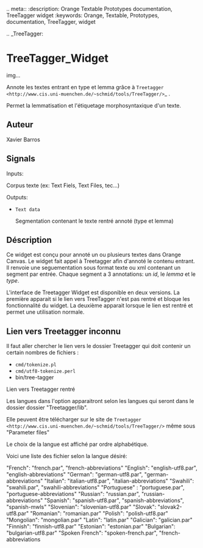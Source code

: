 .. meta::
   :description: Orange Textable Prototypes documentation, TreeTagger 
                 widget
   :keywords: Orange, Textable, Prototypes, documentation, TreeTagger,
              widget

.. _TreeTagger:

TreeTagger_Widget
=================

img...

Annote les textes entrant en type et lemma grâce à `Treetagger 
<http://www.cis.uni-muenchen.de/~schmid/tools/TreeTagger/>`_ .

Permet la lemmatisation et l'étiquetage morphosyntaxique d'un texte.

Auteur
------

Xavier Barros

Signals
-------

Inputs: 

   Corpus texte (ex: Text Fiels, Text Files, tec...)

Outputs:

* ``Text data``

  Segmentation contenant le texte rentré annoté (type et lemma)

Déscription
-----------

Ce widget est conçu pour annoté un ou plusieurs textes dans Orange Canvas. 
Le widget fait appel à Treetagger afin d'annoté le contenu entrant.
Il renvoie une seguementation sous format texte ou xml contenant un segment par entrée.
Chaque segment a 3 annotations: un *id*, le *lemma* et le *type*.

L'interface de Treetagger Widget est disponible en deux versions.
La première apparait si le lien vers TreeTagger n'est pas rentré et bloque les fonctionnalité du widget.
La deuxième apparait lorsque le lien est rentré et permet une utilisation normale.

Lien vers Treetagger inconnu
----------------------------

Il faut aller chercher le lien vers le dossier Treetagger qui doit contenir un certain nombres de fichiers :

* ``cmd/tokenize.pl``
* ``cmd/utf8-tokenize.perl``
* bin/tree-tagger


Lien vers Treetagger rentré


Les langues dans l'option apparaitront selon les langues qui seront dans le dossier dossier "Treetagger/lib".

Elle peuvent être télécharger sur le site de `Treetagger <http://www.cis.uni-muenchen.de/~schmid/tools/TreeTagger/>` même sous "Parameter files"

Le choix de la langue est affiché par ordre alphabétique.

Voici une liste des fichier selon la langue désiré:

"French": "french.par", "french-abbreviations"
"English": "english-utf8.par", "english-abbreviations"
"German": "german-utf8.par", "german-abbreviations"
"Italian": "italian-utf8.par", "italian-abbreviations"
"Swahili": "swahili.par", "swahili-abbreviations"
"Portuguese" : "portuguese.par", "portuguese-abbreviations"
"Russian": "russian.par", "russian-abbreviations"
"Spanish": "spanish-utf8.par", "spanish-abbreviations", "spanish-mwls"
"Slovenian": "slovenian-utf8.par"
"Slovak": "slovak2-utf8.par"
"Romanian": "romanian.par"
"Polish": "polish-utf8.par"
"Mongolian": "mongolian.par"
"Latin": "latin.par"
"Galician": "galician.par"
"Finnish": "finnish-utf8.par"
"Estonian": "estonian.par"
"Bulgarian": "bulgarian-utf8.par"
"Spoken French": "spoken-french.par", "french-abbreviations


